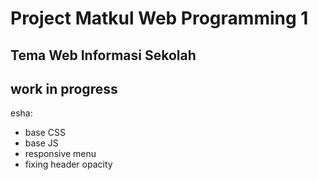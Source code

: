 # Project Matkul Web Programming 1
## Tema Web Informasi Sekolah

## work in progress

esha:
* base CSS
* base JS
* responsive menu
* fixing header opacity